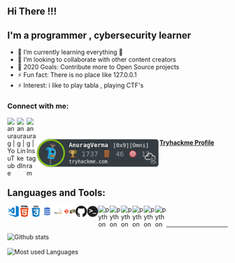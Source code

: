 ## Hi There !!!
## I'm  a  programmer ,  cybersecurity learner  

- 🌱 I’m currently learning everything 🤣
- 👯 I’m looking to collaborate with other content creators
- 🥅 2020 Goals: Contribute more to Open Source projects
- ⚡ Fun fact: There is no place like 127.0.0.1
- ⚡ Interest: i like to play tabla , playing CTF's

### Connect with me:

[<img align="left" alt="anurag | YouTube" width="22px" src="https://cdn.jsdelivr.net/npm/simple-icons@v3/icons/youtube.svg" />][youtube]
[<img align="left" alt="anurag | LinkedIn" width="22px" src="https://cdn.jsdelivr.net/npm/simple-icons@v3/icons/linkedin.svg" />][linkedin]
[<img align="left" alt="anurag | Instagram" width="22px" src="https://cdn.jsdelivr.net/npm/simple-icons@v3/icons/instagram.svg" />][instagram]

<br>
<br>

[<img align="left" alt="anurag | Instagram" width="282px" src="https://github.com/anurag708989/anurag708989/blob/main/Tryhackme_profile.png" />][tryhackme]<a href="https://tryhackme.com/p/AnuragVerma"><b>Tryhackme Profile</b></a>



<br />
<br />
<br />





## Languages and Tools:

[<img align="left" alt="Visual Studio Code" width="26px" src="https://raw.githubusercontent.com/github/explore/80688e429a7d4ef2fca1e82350fe8e3517d3494d/topics/visual-studio-code/visual-studio-code.png" />][webdevplaylist]
[<img align="left" alt="HTML5" width="26px" src="https://raw.githubusercontent.com/github/explore/80688e429a7d4ef2fca1e82350fe8e3517d3494d/topics/html/html.png" />][webdevplaylist]
[<img align="left" alt="CSS3" width="26px" src="https://raw.githubusercontent.com/github/explore/80688e429a7d4ef2fca1e82350fe8e3517d3494d/topics/css/css.png" />][cssplaylist]
[<img align="left" alt="SQL" width="26px" src="https://raw.githubusercontent.com/github/explore/80688e429a7d4ef2fca1e82350fe8e3517d3494d/topics/sql/sql.png" />][webdevplaylist]
[<img align="left" alt="MySQL" width="26px" src="https://raw.githubusercontent.com/github/explore/80688e429a7d4ef2fca1e82350fe8e3517d3494d/topics/mysql/mysql.png" />][webdevplaylist]
[<img align="left" alt="Git" width="26px" src="https://raw.githubusercontent.com/github/explore/80688e429a7d4ef2fca1e82350fe8e3517d3494d/topics/git/git.png" />][webdevplaylist]
[<img align="left" alt="GitHub" width="26px" src="https://raw.githubusercontent.com/github/explore/78df643247d429f6cc873026c0622819ad797942/topics/github/github.png" />][webdevplaylist]
[<img align="left" alt="Terminal" width="26px" src="https://raw.githubusercontent.com/github/explore/80688e429a7d4ef2fca1e82350fe8e3517d3494d/topics/terminal/terminal.png" />][webdevplaylist]
[<img align="left" alt="python" width="26px" src="https://devicons.github.io/devicon/devicon.git/icons/python/python-original.svg" />][webdevplaylist]
[<img align="left" alt="python" width="26px" src="https://devicon.dev/devicon.git/icons/javascript/javascript-original.svg" />][webdevplaylist]
[<img align="left" alt="python" width="26px" src="https://cdn.worldvectorlogo.com/logos/pug.svg" />][webdevplaylist]
[<img align="left" alt="python" width="26px" src="https://devicon.dev/devicon.git/icons/nodejs/nodejs-original-wordmark.svg" />][webdevplaylist]
[<img align="left" alt="python" width="26px" src="https://devicon.dev/devicon.git/icons/express/express-original-wordmark.svg" />][webdevplaylist]
[<img align="left" alt="python" width="26px" src="https://devicon.dev/devicon.git/icons/mongodb/mongodb-original-wordmark.svg" />][webdevplaylist]


<br />
<br />

---

![Github stats](https://github-readme-stats.vercel.app/api?username=anurag708989&show_icons=true&theme=radical)
<br>
<br>
![Most used Languages](https://github-readme-stats.vercel.app/api/top-langs/?username=anurag708989&theme=dark&hide_langs_below=1)





[youtube]: https://www.youtube.com/channel/UCsqnYwumtUIxF9R6faFzxCw?view_as=subscriber
[instagram]: https://www.instagram.com/varmaanu001/
[linkedin]: www.linkedin.com/in/anurag-verma-650b771a2
[webdevplaylist]: https://github.com/anurag708989?tab=repositories
[cssplaylist]: https://github.com/anurag708989?tab=repositories
[tryhackme]: https://tryhackme.com/p/AnuragVerma

